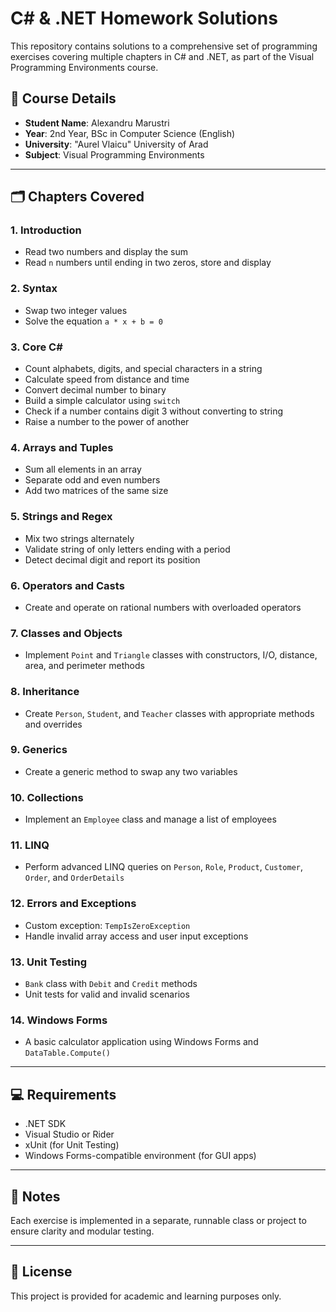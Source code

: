 # C# & .NET Homework Solutions

This repository contains solutions to a comprehensive set of programming exercises covering multiple chapters in C# and .NET, as part of the Visual Programming Environments course.

## 📘 Course Details

- **Student Name**: Alexandru Marustri
- **Year**: 2nd Year, BSc in Computer Science (English)
- **University**: "Aurel Vlaicu" University of Arad
- **Subject**: Visual Programming Environments

---

## 🗂️ Chapters Covered

### 1. Introduction
- Read two numbers and display the sum
- Read `n` numbers until ending in two zeros, store and display

### 2. Syntax
- Swap two integer values
- Solve the equation `a * x + b = 0`

### 3. Core C#
- Count alphabets, digits, and special characters in a string
- Calculate speed from distance and time
- Convert decimal number to binary
- Build a simple calculator using `switch`
- Check if a number contains digit 3 without converting to string
- Raise a number to the power of another

### 4. Arrays and Tuples
- Sum all elements in an array
- Separate odd and even numbers
- Add two matrices of the same size

### 5. Strings and Regex
- Mix two strings alternately
- Validate string of only letters ending with a period
- Detect decimal digit and report its position

### 6. Operators and Casts
- Create and operate on rational numbers with overloaded operators

### 7. Classes and Objects
- Implement `Point` and `Triangle` classes with constructors, I/O, distance, area, and perimeter methods

### 8. Inheritance
- Create `Person`, `Student`, and `Teacher` classes with appropriate methods and overrides

### 9. Generics
- Create a generic method to swap any two variables

### 10. Collections
- Implement an `Employee` class and manage a list of employees

### 11. LINQ
- Perform advanced LINQ queries on `Person`, `Role`, `Product`, `Customer`, `Order`, and `OrderDetails`

### 12. Errors and Exceptions
- Custom exception: `TempIsZeroException`
- Handle invalid array access and user input exceptions

### 13. Unit Testing
- `Bank` class with `Debit` and `Credit` methods
- Unit tests for valid and invalid scenarios

### 14. Windows Forms
- A basic calculator application using Windows Forms and `DataTable.Compute()`

---

## 💻 Requirements

- .NET SDK
- Visual Studio or Rider
- xUnit (for Unit Testing)
- Windows Forms-compatible environment (for GUI apps)

---

## 📎 Notes

Each exercise is implemented in a separate, runnable class or project to ensure clarity and modular testing.

---

## 📝 License

This project is provided for academic and learning purposes only.